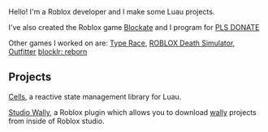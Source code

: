 Hello! I'm a Roblox developer and I make some Luau projects.

I've also created the Roblox game [Blockate](https://www.roblox.com/games/1174068786/Blockate)
and I program for [PLS DONATE](https://www.roblox.com/games/8737602449/PLS-DONATE)

Other games I worked on are:
[Type Race](https://www.roblox.com/games/7232779505/Type-Race),
[ROBLOX Death Simulator](https://www.roblox.com/games/593926347/ROBLOX-death-simulator),
[Outfitter](https://www.roblox.com/games/2943245699/Outfitter)
[blocklr: reborn](https://www.roblox.com/games/4924719013/blocklr-reborn)

## Projects
[Cells](https://github.com/fewkz/cells), a reactive state management library for Luau.

[Studio Wally](https://github.com/fewkz/studio-wally), a Roblox plugin which allows you to download [wally](https://github.com/UpliftGames/wally) projects from inside of Roblox studio.

